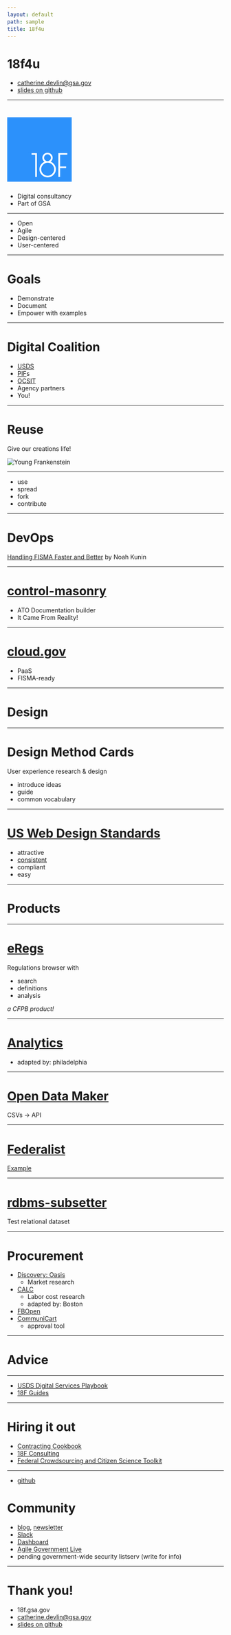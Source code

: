 ```yaml
---
layout: default
path: sample
title: 18f4u
---
```


# 18f4u

* catherine.devlin@gsa.gov
* [slides on github](http://catherinedevlin.github.io/slides/18f4u/#/)

---

# ![18F](https://raw.githubusercontent.com/18F/18f.gsa.gov/staging/assets/images/18f.png)

* Digital consultancy
* Part of GSA

---

* Open
* Agile
* Design-centered
* User-centered

---

# Goals

* Demonstrate
* Document
* Empower with examples

---

# Digital Coalition

* [USDS](https://www.whitehouse.gov/digital/united-states-digital-service)
* [PIF](https://presidentialinnovationfellows.gov/)s
* [OCSIT](http://www.gsa.gov/portal/category/25729)
* Agency partners
* You!

---

# Reuse

Give our creations life!

![Young Frankenstein](http://vignette2.wikia.nocookie.net/mary-shelley/images/4/46/Young-frankenstein_poster.jpg/revision/latest?cb=20131126025148)

---

* use
* spread
* fork
* contribute

---

# DevOps

[Handling FISMA Faster and Better](https://www.youtube.com/watch?v=T1S52B1-NT4)
by Noah Kunin

---

# [control-masonry](https://github.com/18F/control-masonry)

* ATO Documentation builder
* It Came From Reality!

---

# [cloud.gov](https://cloud.gov/)

* PaaS
* FISMA-ready

---

# Design

---

# Design Method Cards

User experience research & design

* introduce ideas
* guide
* common vocabulary

---

# [US Web Design Standards](https://playbook.cio.gov/designstandards/)

* attractive
* [consistent](https://18f.gsa.gov/2015/09/28/web-design-standards/)
* compliant
* easy

---

# Products

---

# [eRegs](http://www.consumerfinance.gov/eregulations/)

Regulations browser with

* search
* definitions
* analysis

*a CFPB product!*

---

# [Analytics](https://analytics.usa.gov/)
- adapted by: philadelphia

---

# [Open Data Maker](https://github.com/18F/open-data-maker)

CSVs -> API

---

# [Federalist](https://18f.gsa.gov/dashboard/project/federalist/)

[Example](https://sbst.gov/)

---

# [rdbms-subsetter](https://github.com/18F/rdbms-subsetter)

Test relational dataset

---

# Procurement

* [Discovery: Oasis](https://discovery.gsa.gov/)
  - Market research
* [CALC](https://calc.gsa.gov/)
  - Labor cost research
  - adapted by: Boston
* [FBOpen](https://pages.18f.gov/fbopen/)
* [CommuniCart](https://cap.18f.gov/)
  - approval tool

---

# Advice

---

* [USDS Digital Services Playbook](https://playbook.cio.gov/)
* [18F Guides](https://pages.18f.gov/guides/)

---

# Hiring it out

* [Contracting Cookbook](https://pages.18f.gov/contracting-cookbook/)
* [18F Consulting](https://18f.gsa.gov/consulting/)
* [Federal Crowdsourcing and Citizen Science Toolkit](https://crowdsourcing-toolkit.sites.usa.gov/)

---

* [github](https://github.com/18f)
# Community

* [blog](https://18f.gsa.gov/blog/), [newsletter](https://18f.gsa.gov/#newsletter)
* [Slack](https://chat.18f.gov/)
* [Dashboard](https://18f.gsa.gov/dashboard/)
* [Agile Government Live](http://www.agilegovleaders.org/events/)
* pending  government-wide security listserv (write for info)

---

# Thank you!

* 18f.gsa.gov
* catherine.devlin@gsa.gov
* [slides on github](http://catherinedevlin.github.io/slides/18f4u/#/)
